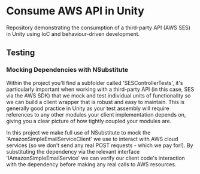 # Consume AWS API in Unity
Repository demonstrating the consumption of a third-party API (AWS SES) in Unity using IoC and behaviour-driven development.

## Testing

### Mocking Dependencies with NSubstitute

Within the project you'll find a subfolder called 'SESControllerTests', it's particularly important when working with a third-party API (in this case, SES via the AWS SDK) that we mock and test individual units of functionality so we can build a client wrapper that is robust and easy to maintain. This is generally good practice in Unity as your test assembly will require references to any other modules your client implementation depends on, giving you a clear picture of how tightly coupled your modules are.

In this project we make full use of NSubstitute to mock the 'AmazonSimpleEmailServiceClient' we use to interact with AWS cloud services (so we don't send any real POST requests - which we pay for!). By substituting the dependency via the relevant interface 'IAmazonSimpleEmailService' we can verify our client code's interaction with the dependency before making any real calls to AWS resources.